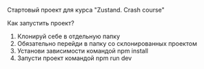 Стартовый проект для курса "Zustand. Crash course"   
   
Как запустить проект?   
1. Клонируй себе в отдельную папку   
2. Обязательно перейди в папку со склонированных проектом   
3. Установи зависимости командой npm install   
4. Запусти проект командой npm run dev   
